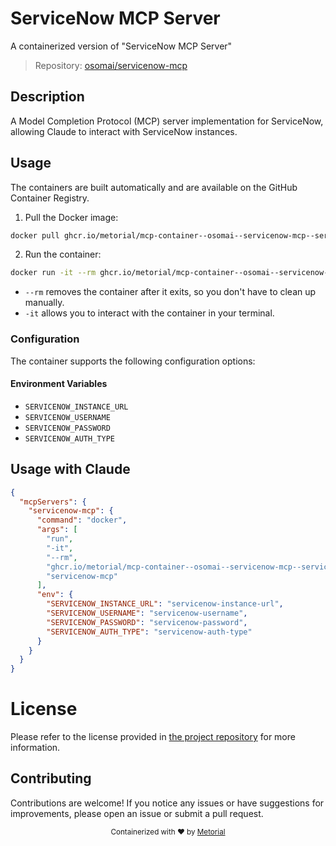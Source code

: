 
# ServiceNow MCP Server

A containerized version of "ServiceNow MCP Server"

> Repository: [osomai/servicenow-mcp](https://github.com/osomai/servicenow-mcp)

## Description

A Model Completion Protocol (MCP) server implementation for ServiceNow, allowing Claude to interact with ServiceNow instances.


## Usage

The containers are built automatically and are available on the GitHub Container Registry.

1. Pull the Docker image:

```bash
docker pull ghcr.io/metorial/mcp-container--osomai--servicenow-mcp--servicenow-mcp
```

2. Run the container:

```bash
docker run -it --rm ghcr.io/metorial/mcp-container--osomai--servicenow-mcp--servicenow-mcp 
```

- `--rm` removes the container after it exits, so you don't have to clean up manually.
- `-it` allows you to interact with the container in your terminal.


### Configuration

The container supports the following configuration options:




#### Environment Variables

- `SERVICENOW_INSTANCE_URL`
- `SERVICENOW_USERNAME`
- `SERVICENOW_PASSWORD`
- `SERVICENOW_AUTH_TYPE`




## Usage with Claude

```json
{
  "mcpServers": {
    "servicenow-mcp": {
      "command": "docker",
      "args": [
        "run",
        "-it",
        "--rm",
        "ghcr.io/metorial/mcp-container--osomai--servicenow-mcp--servicenow-mcp",
        "servicenow-mcp"
      ],
      "env": {
        "SERVICENOW_INSTANCE_URL": "servicenow-instance-url",
        "SERVICENOW_USERNAME": "servicenow-username",
        "SERVICENOW_PASSWORD": "servicenow-password",
        "SERVICENOW_AUTH_TYPE": "servicenow-auth-type"
      }
    }
  }
}
```

# License

Please refer to the license provided in [the project repository](https://github.com/osomai/servicenow-mcp) for more information.

## Contributing

Contributions are welcome! If you notice any issues or have suggestions for improvements, please open an issue or submit a pull request.

<div align="center">
  <sub>Containerized with ❤️ by <a href="https://metorial.com">Metorial</a></sub>
</div>
  